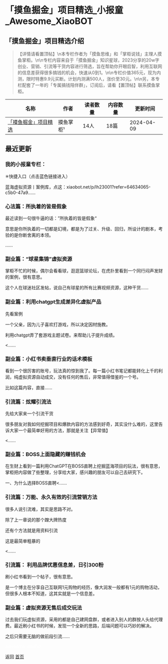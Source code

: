# 「摸鱼掘金」项目精选_小报童_Awesome_XiaoBOT

## 「摸鱼掘金」项目精选介绍
> 【详情请看置顶帖】\n本专栏作者为「摸鱼思维」和「掌柜说钱」主理人摸鱼掌柜。\n\n专栏内容来自于「摸鱼掘金」知识星球，2023分享的20w字创业、营销、引流等干货内容进行筛选，旨在帮助你开眼启智，利用互联网的信息差获得很多搞钱的机会，快速从0到1。\n\n专栏价值365元，现为内测，限时特惠9.9元买断。计划内测满500人，涨价至30元。\n\n另，本专栏配套了一年的「专属搞钱陪伴群」，订阅后，请看【置顶帖】联系摸鱼掌柜。  
  


|名称|作者|读者数量|内容数量|更新时间|
|---|---|---|---|---|
|[「摸鱼掘金」项目精选](https://xiaobot.net/p/moyujuejin?refer=9c3f1c95-a052-465a-9902-f6d75080262a)|摸鱼掌柜¹|14人|18篇|2024-04-09|

## 最近更新
### 我的小报童专栏：

✳快捷入口（点击蓝色链接进入）

蓝海虚拟资源丨案例库，点这：xiaobot.net/p/lh23001?refer=64634065-c5b0-47a9......

### 心法篇：所执着的皆是假象

最近读到一句很牛逼的话：”所执着的皆是假象“

意思是你所执着的一切都是幻境，都是为了过关、升级、回归，所设计的剧本，考验的是你断舍离的本领。

......

### 副业篇：“球星集锦”虚拟资源

掌柜不忙的时候，偶尔会看看球，逛逛篮球论坛，在虎扑里看到一个同行闷声发财的案例，很有意思。

这个人在球迷社区发帖，说自己有球星的所有比赛视频资源，这种干货......

### 副业篇：利用chatgpt生成差异化虚拟产品

先看案例

一个父亲，因为儿子喜欢打游戏，所以决定因材施教。

利用chatgpt弄了套游戏主题试卷。来帮助儿子提升成绩。

<......

### 副业篇：小红书卖垂直行业的话术模板

看到一个很厉害的账号，玩法真的惊到我了。每一篇小红书笔记都能转化上千的利润，纯虚拟资源自动成交，没有任何的售后，非常值得借鉴的一个号。

比如这篇内容，直接......

### 引流篇：炫耀引流法

先给大家来一个引流干货

很多朋友对我如何挖掘项目和爆款内容的方法感到好奇，其实没什么难的，这里告诉大家一个最简单好用的方法，那就是关注【异常值】

<......

### 副业篇：BOSS上面隐藏的赚钱机会

在生财上看到一篇利用ChatGPT在BOSS直聘上挖掘蓝海项目的玩法，很有意思，掌柜把内容做了些整理，分享给大家，感兴趣的朋友可以自己去研究下。

一、为什么选择BOSS直聘<......

### 引流篇：万能、永久有效的引流营销方法

很多人说引流难，其实是思路不对。

除了上一章说的那个蹭大牌热度

还有个方法就是用资料引流

这是最简单粗暴的

<......

### 引流篇： 利用品牌优惠信息差，日引300粉

刷小红书看到一个帖子，很有意思。

是一个博主在分享自己互联网1元购物的经历，像大润发一般都有1元的购物活动，但很多人根本不知道，这其实就是一个信息差。

### 副业篇：虚拟资源无售后成交玩法

过去我们玩虚拟资源，采用的都是自己建网盘群，或者进入别人的群按人头给代理费。最近刷小红书的时候，发现一个全新的思路，后端问题可以巧妙的解决。

之后只需要无脑的做前段引流......


<a href="https://github.com/Reno9527/awesome-xiaobot" style="color: white; text-decoration: none;">awesome-xiaobot</a>

返回 [首页](../README.md)
